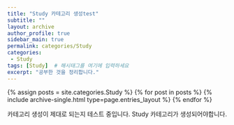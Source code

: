 ```yaml
---
title: "Study 카테고리 생성test"
subtitle: ""
layout: archive
author_profile: true
sidebar_main: true
permalink: categories/Study
categories:
 - Study
tags: [Study]  # 해시태그를 여기에 입력하세요
excerpt: "공부한 것을 정리합니다."
---
```



{% assign posts = site.categories.Study %}
{% for post in posts %} {% include archive-single.html type=page.entries_layout %} {% endfor %}


카테고리 생성이 제대로 되는지 테스트 중입니다. Study 카테고리가 생성되어야합니다.
